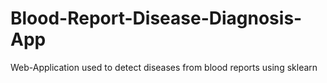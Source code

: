 # Blood-Report-Disease-Diagnosis-App
Web-Application used to detect diseases from blood reports using sklearn

